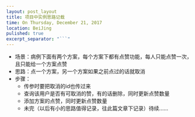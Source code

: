 ```yaml
---
layout: post_layout
title: 项目中实例思路记载
time: On Thursday, December 21, 2017
location: BeiJing
pulished: true
excerpt_separator: "```"
---
```



* 场景：病例下面有两个方案，每个方案下都有点赞功能，每人只能点赞一次，且只能给一个方案点赞
* 思路：点一个方案，另一个方案如果之前点过的话就取消
* 步骤：
	* 传参时要把取消的id也传过来
	* 查询该用户是否有可取消的赞，有的话删除，同时更新点赞数量
	* 添加方案的点赞，同时更新点赞数量
	* 未完（以后有小的思路值得记录，往此篇文章下记录）待续......